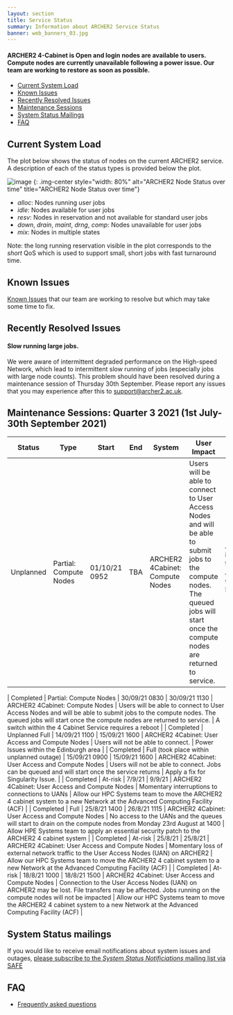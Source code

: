 ```yaml
---
layout: section
title: Service Status
summary: Information about ARCHER2 Service Status
banner: web_banners_03.jpg
---
```

#### ARCHER2 4-Cabinet is Open and login nodes are available to users.  Compute nodes are currently unavailable following a power issue.  Our team are working to restore as soon as possible.

- [Current System Load](#current-system-load)
- [Known Issues](#known-issues)
- [Recently Resolved Issues](#recently-resolved-issues)
- [Maintenance Sessions](#maintenance-sessions)
- [System Status Mailings](#system-status-mailings)
- [FAQ](#faq)

## Current System Load

The plot below shows the status of nodes on the current ARCHER2 service. A description of each
of the status types is provided below the plot.

![image](https://safe.epcc.ed.ac.uk/Graphs/4cab.png)
{: .img-center style="width: 80%" 
alt="ARCHER2 Node Status over time" 
title="ARCHER2 Node Status over time"}

- *alloc*: Nodes running user jobs
- *idle*: Nodes available for user jobs
- *resv*: Nodes in reservation and not available for standard user jobs
- *down*, *drain*, *maint*, *drng*, *comp*: Nodes unavailable for user jobs
- *mix*: Nodes in multiple states 

Note: the long running reservation visible in the plot corresponds to the *short* QoS which
is used to support small, short jobs with fast turnaround time.

## Known Issues
[Known Issues](https://docs.archer2.ac.uk/known-issues/) that our team are working to resolve but which may take some time to fix.

## Recently Resolved Issues
####  Slow running large jobs.

We were aware of intermittent degraded performance on the High-speed Network, which lead to intermittent slow running of jobs (especially jobs with large node counts). This problem should have been resolved during a maintenance session of Thursday 30th September.
Please report any issues that you may experience after this to support@archer2.ac.uk. 


## Maintenance Sessions: Quarter 3 2021 (1st July-30th September 2021)
| Status | Type | Start | End | System | User Impact | Reason |
| ---    | ---  | ---   | --- | ---    | ---         | ---    |
| Unplanned | Partial: Compute Nodes | 01/10/21 0952 | TBA | ARCHER2 4Cabinet: Compute Nodes | Users will be able to connect to User Access Nodes and will be able to submit jobs to the compute nodes. The queued jobs will start once the compute nodes are returned to service. | A power issue at the Advanced Computing Facility (ACF) |

| Completed | Partial: Compute Nodes | 30/09/21 0830 | 30/09/21 1130 | ARCHER2 4Cabinet: Compute Nodes | Users will be able to connect to User Access Nodes and will be able to submit jobs to the compute nodes. The queued jobs will start once the compute nodes are returned to service. | A switch within the 4 Cabinet Service requires a reboot |
| Completed | Unplanned Full | 14/09/21 1100 | 15/09/21 1600 | ARCHER2 4Cabinet: User Access and Compute Nodes | Users will not be able to connect. | Power Issues within the Edinburgh area |
| Completed | Full (took place within unplanned outage) | 15/09/21 0900 | 15/09/21 1600 | ARCHER2 4Cabinet: User Access and Compute Nodes | Users will not be able to connect. Jobs can be queued and will start once the service returns | Apply a fix for Singularity Issue. |
| Completed | At-risk | 7/9/21 | 9/9/21 | ARCHER2 4Cabinet: User Access and Compute Nodes | Momentary interruptions to connections to UANs |  Allow our HPC Systems team to move the ARCHER2 4 cabinet system to a new Network at the Advanced Computing Facility (ACF) |
| Completed | Full | 25/8/21 1400 | 26/8/21 1115 | ARCHER2 4Cabinet: User Access and Compute Nodes | No access to the UANs and the queues will start to drain on the compute nodes from Monday 23rd August at 1400  |  Allow HPE Systems team to apply an essential security patch to the ARCHER2 4 cabinet system |
| Completed | At-risk | 25/8/21 | 25/8/21 | ARCHER2 4Cabinet: User Access and Compute Nodes | Momentary loss of external network traffic to the User Access Nodes (UAN) on ARCHER2 |  Allow our HPC Systems team to move the ARCHER2 4 cabinet system to a new Network at the Advanced Computing Facility (ACF) |
| Completed | At-risk | 18/8/21 1000 | 18/8/21 1500 | ARCHER2 4Cabinet: User Access and Compute Nodes | Connection to the User Access Nodes (UAN) on ARCHER2 may be lost.  File transfers may be affected. Jobs running on the compute nodes will not be impacted |  Allow our HPC Systems team to move the ARCHER2 4 cabinet system to a new Network at the Advanced Computing Facility (ACF) |

## System Status mailings
If you would like to receive email notifications about system issues and outages, [please subscribe to the *System Status Notificiations* mailing list via SAFE](https://epcced.github.io/safe-docs/safe-for-users/#how-to-get-added-to-or-removed-from-the-email-mailing-list)

## FAQ
* [Frequently asked questions](https://docs.archer2.ac.uk/faq/)
